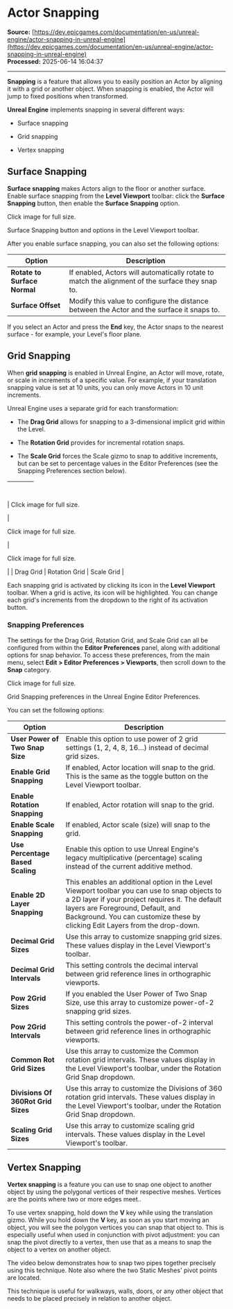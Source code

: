 # Actor Snapping

**Source:** [https://dev.epicgames.com/documentation/en-us/unreal-engine/actor-snapping-in-unreal-engine](https://dev.epicgames.com/documentation/en-us/unreal-engine/actor-snapping-in-unreal-engine)  
**Processed:** 2025-06-14 16:04:37

---

**Snapping** is a feature that allows you to easily position an Actor by aligning it with a grid or another object. When snapping is enabled, the Actor will jump to fixed positions when transformed.

**Unreal Engine** implements snapping in several different ways:

-   Surface snapping
    
-   Grid snapping
    
-   Vertex snapping
    

## Surface Snapping

**Surface snapping** makes Actors align to the floor or another surface. Enable surface snapping from the **Level Viewport** toolbar: click the **Surface Snapping** button, then enable the **Surface Snapping** option.

Click image for full size.

Surface Snapping button and options in the Level Viewport toolbar.

After you enable surface snapping, you can also set the following options:

| Option | Description |
| --- | --- |
| **Rotate to Surface Normal** | If enabled, Actors will automatically rotate to match the alignment of the surface they snap to. |
| **Surface Offset** | Modify this value to configure the distance between the Actor and the surface it snaps to. |

If you select an Actor and press the **End** key, the Actor snaps to the nearest surface - for example, your Level's floor plane.

## Grid Snapping

When **grid snapping** is enabled in Unreal Engine, an Actor will move, rotate, or scale in increments of a specific value. For example, if your translation snapping value is set at 10 units, you can only move Actors in 10 unit increments.

Unreal Engine uses a separate grid for each transformation:

-   The **Drag Grid** allows for snapping to a 3-dimensional implicit grid within the Level.
    
-   The **Rotation Grid** provides for incremental rotation snaps.
    
-   The **Scale Grid** forces the Scale gizmo to snap to additive increments, but can be set to percentage values in the Editor Preferences (see the Snapping Preferences section below).
    

|   |   |   |
| --- | --- | --- |
| 
Click image for full size.



 | 

Click image for full size.



 | 

Click image for full size.



 |
| Drag Grid | Rotation Grid | Scale Grid |

Each snapping grid is activated by clicking its icon in the **Level Viewport** toolbar. When a grid is active, its icon will be highlighted. You can change each grid's increments from the dropdown to the right of its activation button.

### Snapping Preferences

The settings for the Drag Grid, Rotation Grid, and Scale Grid can all be configured from within the **Editor Preferences** panel, along with additional options for snap behavior. To access these preferences, from the main menu, select **Edit > Editor Preferences > Viewports**, then scroll down to the **Snap** category.

Click image for full size.

Grid Snapping preferences in the Unreal Engine Editor Preferences.

You can set the following options:

| Option | Description |
| --- | --- |
| **User Power of Two Snap Size** | Enable this option to use power of 2 grid settings (1, 2, 4, 8, 16…) instead of decimal grid sizes. |
| **Enable Grid Snapping** | If enabled, Actor location will snap to the grid. This is the same as the toggle button on the Level Viewport toolbar. |
| **Enable Rotation Snapping** | If enabled, Actor rotation will snap to the grid. |
| **Enable Scale Snapping** | If enabled, Actor scale (size) will snap to the grid. |
| **Use Percentage Based Scaling** | Enable this option to use Unreal Engine's legacy multiplicative (percentage) scaling instead of the current additive method. |
| **Enable 2D Layer Snapping** | This enables an additional option in the Level Viewport toolbar you can use to snap objects to a 2D layer if your project requires it. The default layers are Foreground, Default, and Background. You can customize these by clicking Edit Layers from the drop-down. |
| **Decimal Grid Sizes** | Use this array to customize snapping grid sizes. These values display in the Level Viewport's toolbar. |
| **Decimal Grid Intervals** | This setting controls the decimal interval between grid reference lines in orthographic viewports. |
| **Pow 2Grid Sizes** | If you enabled the User Power of Two Snap Size, use this array to customize power-of-2 snapping grid sizes. |
| **Pow 2Grid Intervals** | This setting controls the power-of-2 interval between grid reference lines in orthographic viewports. |
| **Common Rot Grid Sizes** | Use this array to customize the Common rotation grid intervals. These values display in the Level Viewport's toolbar, under the Rotation Grid Snap dropdown. |
| **Divisions Of 360Rot Grid Sizes** | Use this array to customize the Divisions of 360 rotation grid intervals. These values display in the Level Viewport's toolbar, under the Rotation Grid Snap dropdown. |
| **Scaling Grid Sizes** | Use this array to customize scaling grid intervals. These values display in the Level Viewport's toolbar. |

## Vertex Snapping

**Vertex snapping** is a feature you can use to snap one object to another object by using the polygonal vertices of their respective meshes. Vertices are the points where two or more edges meet..

To use vertex snapping, hold down the **V** key while using the translation gizmo. While you hold down the **V** key, as soon as you start moving an object, you will see the polygon vertices you can snap that object to. This is especially useful when used in conjunction with pivot adjustment: you can snap the pivot directly to a vertex, then use that as a means to snap the object to a vertex on another object.

The video below demonstrates how to snap two pipes together precisely using this technique. Note also where the two Static Meshes' pivot points are located.

This technique is useful for walkways, walls, doors, or any other object that needs to be placed precisely in relation to another object.